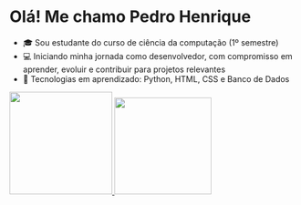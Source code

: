 # Olá! Me chamo Pedro Henrique
- 🎓 Sou estudante do curso de ciência da computação (1º semestre)
- 💻 Iniciando minha jornada como desenvolvedor, com compromisso em aprender, evoluir e contribuir para projetos relevantes
- 🧠 Tecnologias em aprendizado: Python, HTML, CSS e Banco de Dados<div>
 <div>
  <a href="https://github.com/pedrotelesss">
  <img height="180em" src="https://github-readme-stats.vercel.app/api?username=pedrotelesss&show_icons=true&theme=transparent&include_all_commits=true&count_private=true"/>
  <img height="170em" src="https://github-readme-stats.vercel.app/api/top-langs/?username=pedrotelesss&layout=compact&langs_count=16&theme=transparent"/>
</div>

